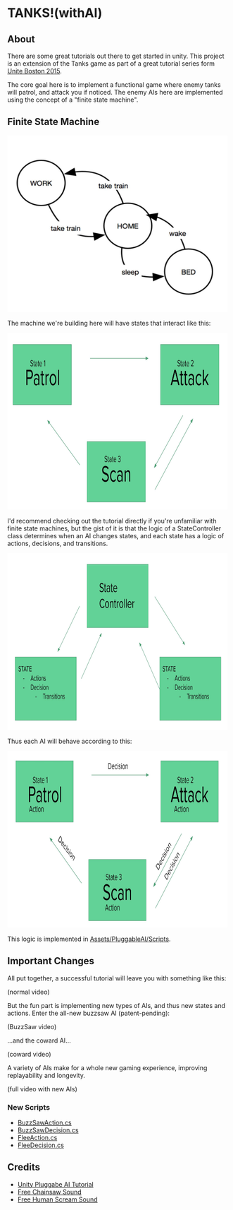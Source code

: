 # TANKS!(withAI)

## About
There are some great tutorials out there to get started in unity. This project is an extension of the Tanks game as part of a great tutorial series form [Unite Boston 2015](https://learn.unity.com/project/tanks-tutorial).

The core goal here is to implement a functional game where enemy tanks will patrol, and attack you if noticed. The enemy AIs here are implemented using the concept of a "finite state machine".

## Finite State Machine

<img src="https://github.com/hrand1005/unity-projects/blob/main/TANKS!(withAI)/media/Capture.JPG" alt="finite state machine" width="500" height="400"/>

The machine we're building here will have states that interact like this:

<img src="https://github.com/hrand1005/unity-projects/blob/main/TANKS!(withAI)/media/finite_states_applied.JPG" alt="finite states applied" width="500" height="400"/>

I'd recommend checking out the tutorial directly if you're unfamiliar with finite state machines, but the gist of it is that the logic of a StateController class determines when an AI changes states, and each state has a logic of actions, decisions, and transitions.

<img src="https://github.com/hrand1005/unity-projects/blob/main/TANKS!(withAI)/media/state_controller.JPG" alt="state controller" width="500" height="400"/>

Thus each AI will behave according to this:

<img src="https://github.com/hrand1005/unity-projects/blob/main/TANKS!(withAI)/media/finite_states_applied_with_details.JPG" alt="finite states applied with details" width="500" height="400"/>

This logic is implemented in [Assets/PluggableAI/Scripts](https://github.com/hrand1005/unity-projects/tree/main/TANKS!(withAI)/Assets/PluggableAI/Scripts).

## Important Changes
All put together, a successful tutorial will leave you with something like this:

(normal video)

But the fun part is implementing new types of AIs, and thus new states and actions. Enter the all-new buzzsaw AI (patent-pending):

(BuzzSaw video)

...and the coward AI...

(coward video)

A variety of AIs make for a whole new gaming experience, improving replayability and longevity.

(full video with new AIs)

### New Scripts

* [BuzzSawAction.cs](https://github.com/hrand1005/unity-projects/blob/main/TANKS!(withAI)/Assets/PluggableAI/Scripts/BuzzsawAction.cs)
* [BuzzSawDecision.cs](https://github.com/hrand1005/unity-projects/blob/main/TANKS!(withAI)/Assets/PluggableAI/Scripts/BuzzsawDecision.cs)
* [FleeAction.cs](https://github.com/hrand1005/unity-projects/blob/main/TANKS!(withAI)/Assets/PluggableAI/Scripts/FleeAction.cs)
* [FleeDecision.cs](https://github.com/hrand1005/unity-projects/blob/main/TANKS!(withAI)/Assets/PluggableAI/Scripts/FleeDecision.cs)

## Credits

* [Unity Pluggabe AI Tutorial](https://unity3d.com/learn/tutorials/topics/navigation/finite-state-ai-delegate-pattern)
* [Free Chainsaw Sound](https://www.freesoundeffects.com/free-sounds/chainsaw-10078/)
* [Free Human Scream Sound](https://www.freesoundeffects.com/free-sounds/screams-10094/)


